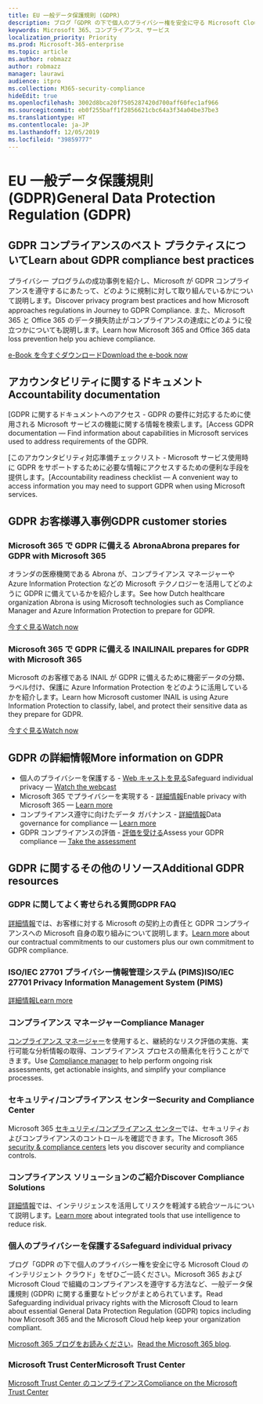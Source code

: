 ```yaml
---
title: EU 一般データ保護規則 (GDPR)
description: ブログ「GDPR の下で個人のプライバシー権を安全に守る Microsoft Cloud のインテリジェント クラウド」をぜひご一読ください。Microsoft 365 および Microsoft Cloud で組織のコンプライアンスを遵守する方法など、一般データ保護規則 (GDPR) に関する重要なトピックがまとめられています。
keywords: Microsoft 365、コンプライアンス、サービス
localization_priority: Priority
ms.prod: Microsoft-365-enterprise
ms.topic: article
ms.author: robmazz
author: robmazz
manager: laurawi
audience: itpro
ms.collection: M365-security-compliance
hideEdit: true
ms.openlocfilehash: 3002d8bca20f7505287420d700aff60fec1af966
ms.sourcegitcommit: eb0f255baff1f2856621cbc64a3f34a04be37be3
ms.translationtype: HT
ms.contentlocale: ja-JP
ms.lasthandoff: 12/05/2019
ms.locfileid: "39859777"
---
```

# <a name="general-data-protection-regulation-gdpr"></a><span data-ttu-id="ed533-104">EU 一般データ保護規則 (GDPR)</span><span class="sxs-lookup"><span data-stu-id="ed533-104">General Data Protection Regulation (GDPR)</span></span>

## <a name="learn-about-gdpr-compliance-best-practices"></a><span data-ttu-id="ed533-105">GDPR コンプライアンスのベスト プラクティスについて</span><span class="sxs-lookup"><span data-stu-id="ed533-105">Learn about GDPR compliance best practices</span></span>

<span data-ttu-id="ed533-106">プライバシー プログラムの成功事例を紹介し、Microsoft が GDPR コンプライアンスを遵守するにあたって、どのように規制に対して取り組んでいるかについて説明します。</span><span class="sxs-lookup"><span data-stu-id="ed533-106">Discover privacy program best practices and how Microsoft approaches regulations in Journey to GDPR Compliance.</span></span> <span data-ttu-id="ed533-107">また、Microsoft 365 と Office 365 のデータ損失防止がコンプライアンスの達成にどのように役立つかについても説明します。</span><span class="sxs-lookup"><span data-stu-id="ed533-107">Learn how Microsoft 365 and Office 365 data loss prevention help you achieve compliance.</span></span>

[<span data-ttu-id="ed533-108">e-Book を今すぐダウンロード</span><span class="sxs-lookup"><span data-stu-id="ed533-108">Download the e-book now</span></span>](https://go.microsoft.com/fwlink/p/?linkid=2048383)

## <a name="accountability-documentation"></a><span data-ttu-id="ed533-109">アカウンタビリティに関するドキュメント</span><span class="sxs-lookup"><span data-stu-id="ed533-109">Accountability documentation</span></span>

<span data-ttu-id="ed533-110">[GDPR に関するドキュメントへのアクセス - GDPR の要件に対応するために使用される Microsoft サービスの機能に関する情報を検索します。</span><span class="sxs-lookup"><span data-stu-id="ed533-110">[Access GDPR documentation — Find information about capabilities in Microsoft services used to address requirements of the GDPR.</span></span>

<span data-ttu-id="ed533-111">[このアカウンタビリティ対応準備チェックリスト - Microsoft サービス使用時に GDPR をサポートするために必要な情報にアクセスするための便利な手段を提供します。</span><span class="sxs-lookup"><span data-stu-id="ed533-111">[Accountability readiness checklist — A convenient way to access information you may need to support GDPR when using Microsoft services.</span></span>

## <a name="gdpr-customer-stories"></a><span data-ttu-id="ed533-112">GDPR お客様導入事例</span><span class="sxs-lookup"><span data-stu-id="ed533-112">GDPR customer stories</span></span>

### <a name="abrona-prepares-for-gdpr-with-microsoft-365"></a><span data-ttu-id="ed533-113">Microsoft 365 で GDPR に備える Abrona</span><span class="sxs-lookup"><span data-stu-id="ed533-113">Abrona prepares for GDPR with Microsoft 365</span></span>

<span data-ttu-id="ed533-114">オランダの医療機関である Abrona が、コンプライアンス マネージャーや Azure Information Protection などの Microsoft テクノロジーを活用してどのように GDPR に備えているかを紹介します。</span><span class="sxs-lookup"><span data-stu-id="ed533-114">See how Dutch healthcare organization Abrona is using Microsoft technologies such as Compliance Manager and Azure Information Protection to prepare for GDPR.</span></span>

[<span data-ttu-id="ed533-115">今すぐ見る</span><span class="sxs-lookup"><span data-stu-id="ed533-115">Watch now</span></span>](https://go.microsoft.com/fwlink/p/?linkid=2048705)

### <a name="inail-prepares-for-gdpr-with-microsoft-365"></a><span data-ttu-id="ed533-116">Microsoft 365 で GDPR に備える INAIL</span><span class="sxs-lookup"><span data-stu-id="ed533-116">INAIL prepares for GDPR with Microsoft 365</span></span>

<span data-ttu-id="ed533-117">Microsoft のお客様である INAIL が GDPR に備えるために機密データの分類、ラベル付け、保護に Azure Information Protection をどのように活用しているかを紹介します。</span><span class="sxs-lookup"><span data-stu-id="ed533-117">Learn how Microsoft customer INAIL is using Azure Information Protection to classify, label, and protect their sensitive data as they prepare for GDPR.</span></span>

[<span data-ttu-id="ed533-118">今すぐ見る</span><span class="sxs-lookup"><span data-stu-id="ed533-118">Watch now</span></span>](https://go.microsoft.com/fwlink/p/?linkid=2048894)

## <a name="more-information-on-gdpr"></a><span data-ttu-id="ed533-119">GDPR の詳細情報</span><span class="sxs-lookup"><span data-stu-id="ed533-119">More information on GDPR</span></span>

- <span data-ttu-id="ed533-120">個人のプライバシーを保護する - [Web キャストを見る](https://go.microsoft.com/fwlink/p/?linkid=2048711)</span><span class="sxs-lookup"><span data-stu-id="ed533-120">Safeguard individual privacy — [Watch the webcast](https://go.microsoft.com/fwlink/p/?linkid=2048711)</span></span>
- <span data-ttu-id="ed533-121">Microsoft 365 でプライバシーを実現する - [詳細情報](https://go.microsoft.com/fwlink/p/?linkid=2048712)</span><span class="sxs-lookup"><span data-stu-id="ed533-121">Enable privacy with Microsoft 365 — [Learn more](https://go.microsoft.com/fwlink/p/?linkid=2048712)</span></span>
- <span data-ttu-id="ed533-122">コンプライアンス遵守に向けたデータ ガバナンス - [詳細情報](https://go.microsoft.com/fwlink/p/?linkid=2052751)</span><span class="sxs-lookup"><span data-stu-id="ed533-122">Data governance for compliance — [Learn more](https://go.microsoft.com/fwlink/p/?linkid=2052751)</span></span>
- <span data-ttu-id="ed533-123">GDPR コンプライアンスの評価 - [評価を受ける](https://go.microsoft.com/fwlink/?linkid=2048712)</span><span class="sxs-lookup"><span data-stu-id="ed533-123">Assess your GDPR compliance — [Take the assessment](https://go.microsoft.com/fwlink/?linkid=2048712)</span></span>

## <a name="additional-gdpr-resources"></a><span data-ttu-id="ed533-124">GDPR に関するその他のリソース</span><span class="sxs-lookup"><span data-stu-id="ed533-124">Additional GDPR resources</span></span>

### <a name="gdpr-faq"></a><span data-ttu-id="ed533-125">GDPR に関してよく寄せられる質問</span><span class="sxs-lookup"><span data-stu-id="ed533-125">GDPR FAQ</span></span>

<span data-ttu-id="ed533-126">[詳細情報](https://www.microsoft.com/trust-center/privacy/gdpr-faqs)では、お客様に対する Microsoft の契約上の責任と GDPR コンプライアンスへの Microsoft 自身の取り組みについて説明します。</span><span class="sxs-lookup"><span data-stu-id="ed533-126">[Learn more](https://www.microsoft.com/trust-center/privacy/gdpr-faqs) about our contractual commitments to our customers plus our own commitment to GDPR compliance.</span></span>

### <a name="isoiec-27701-privacy-information-management-system-pims"></a><span data-ttu-id="ed533-127">ISO/IEC 27701 プライバシー情報管理システム (PIMS)</span><span class="sxs-lookup"><span data-stu-id="ed533-127">ISO/IEC 27701 Privacy Information Management System (PIMS)</span></span>

[<span data-ttu-id="ed533-128">詳細情報</span><span class="sxs-lookup"><span data-stu-id="ed533-128">Learn more</span></span>](offering-iso-27701.md)

### <a name="compliance-manager"></a><span data-ttu-id="ed533-129">コンプライアンス マネージャー</span><span class="sxs-lookup"><span data-stu-id="ed533-129">Compliance Manager</span></span>

<span data-ttu-id="ed533-130">[コンプライアンス マネージャー](https://go.microsoft.com/fwlink/p/?linkid=2048390)を使用すると、継続的なリスク評価の実施、実行可能な分析情報の取得、コンプライアンス プロセスの簡素化を行うことができます。</span><span class="sxs-lookup"><span data-stu-id="ed533-130">Use [Compliance manager](https://go.microsoft.com/fwlink/p/?linkid=2048390) to help perform ongoing risk assessments, get actionable insights, and simplify your compliance processes.</span></span>

### <a name="security-and-compliance-center"></a><span data-ttu-id="ed533-131">セキュリティ/コンプライアンス センター</span><span class="sxs-lookup"><span data-stu-id="ed533-131">Security and Compliance Center</span></span>

<span data-ttu-id="ed533-132">Microsoft 365 [セキュリティ/コンプライアンス センター](https://docs.microsoft.com/microsoft-365/security/office-365-security/microsoft-security-and-compliance)では、セキュリティおよびコンプライアンスのコントロールを確認できます。</span><span class="sxs-lookup"><span data-stu-id="ed533-132">The Microsoft 365 [security & compliance centers](https://docs.microsoft.com/microsoft-365/security/office-365-security/microsoft-security-and-compliance) lets you discover security and compliance controls.</span></span>

### <a name="discover-compliance-solutions"></a><span data-ttu-id="ed533-133">コンプライアンス ソリューションのご紹介</span><span class="sxs-lookup"><span data-stu-id="ed533-133">Discover Compliance Solutions</span></span>

<span data-ttu-id="ed533-134">[詳細情報](https://products.office.com/business/security-and-compliance/compliance-solutions)では、インテリジェンスを活用してリスクを軽減する統合ツールについて説明します。</span><span class="sxs-lookup"><span data-stu-id="ed533-134">[Learn more](https://products.office.com/business/security-and-compliance/compliance-solutions) about integrated tools that use intelligence to reduce risk.</span></span>

### <a name="safeguard-individual-privacy"></a><span data-ttu-id="ed533-135">個人のプライバシーを保護する</span><span class="sxs-lookup"><span data-stu-id="ed533-135">Safeguard individual privacy</span></span>

<span data-ttu-id="ed533-136">ブログ「GDPR の下で個人のプライバシー権を安全に守る Microsoft Cloud のインテリジェント クラウド」をぜひご一読ください。Microsoft 365 および Microsoft Cloud で組織のコンプライアンスを遵守する方法など、一般データ保護規則 (GDPR) に関する重要なトピックがまとめられています。</span><span class="sxs-lookup"><span data-stu-id="ed533-136">Read Safeguarding individual privacy rights with the Microsoft Cloud to learn about essential General Data Protection Regulation (GDPR) topics including how Microsoft 365 and the Microsoft Cloud help keep your organization compliant.</span></span>

<span data-ttu-id="ed533-137">[Microsoft 365 ブログをお読みください](https://go.microsoft.com/fwlink/p/?linkid=2048733)。</span><span class="sxs-lookup"><span data-stu-id="ed533-137">[Read the Microsoft 365 blog](https://go.microsoft.com/fwlink/p/?linkid=2048733).</span></span>

### <a name="microsoft-trust-center"></a><span data-ttu-id="ed533-138">Microsoft Trust Center</span><span class="sxs-lookup"><span data-stu-id="ed533-138">Microsoft Trust Center</span></span>

[<span data-ttu-id="ed533-139">Microsoft Trust Center のコンプライアンス</span><span class="sxs-lookup"><span data-stu-id="ed533-139">Compliance on the Microsoft Trust Center</span></span>](https://www.microsoft.com/trust-center/compliance/compliance-overview)
